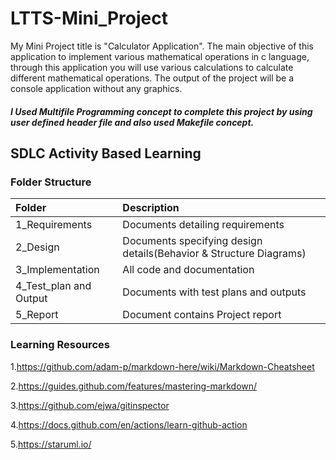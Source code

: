 # LTTS-Mini_Project

My Mini Project title is "Calculator Application". The main objective of this application to implement various mathematical operations in c language, through this application you will use various calculations to calculate different mathematical operations. The output of the project will be a console application without any graphics.

##### I Used Multifile Programming concept to complete this project by using user defined header file and also used Makefile concept. 

## SDLC Activity Based Learning

### Folder Structure

|Folder| Description|
|:-----|:-----------|
| 1_Requirements| Documents detailing requirements|
| 2_Design| Documents specifying design details(Behavior & Structure Diagrams)|
| 3_Implementation| All code and documentation|
| 4_Test_plan and Output| Documents with test plans and outputs|
| 5_Report | Document contains Project report|

### Learning Resources

1.https://github.com/adam-p/markdown-here/wiki/Markdown-Cheatsheet

2.https://guides.github.com/features/mastering-markdown/

3.https://github.com/ejwa/gitinspector

4.https://docs.github.com/en/actions/learn-github-action

5.https://staruml.io/
